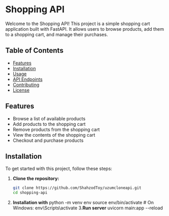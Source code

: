 # Shopping API

Welcome to the Shopping API! This project is a simple shopping cart application built with FastAPI. It allows users to browse products, add them to a shopping cart, and manage their purchases.

## Table of Contents

- [Features](#features)
- [Installation](#installation)
- [Usage](#usage)
- [API Endpoints](#api-endpoints)
- [Contributing](#contributing)
- [License](#license)

## Features

- Browse a list of available products
- Add products to the shopping cart
- Remove products from the shopping cart
- View the contents of the shopping cart
- Checkout and purchase products

## Installation

To get started with this project, follow these steps:

1. **Clone the repository:**
   ```bash
   git clone https://github.com/ShahzodToy/uzumcloneapi.git
   cd shopping-api
2. **Installation with**
python -m venv env
source env/bin/activate   # On Windows: env\Scripts\activate
3.**Run server**
uvicorn main:app --reload